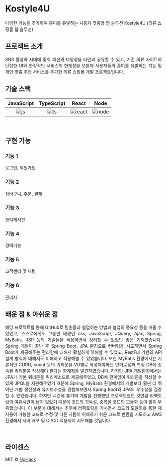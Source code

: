 # Kostyle4U

다양한 기능을 추가하여 흥미를 유발하는 사용자 맞춤형 웹 솔루션 Kostyle4U (의류 쇼핑몰 웹 솔루션)

## 프로젝트 소개

<p align="justify">
SNS 활성화 시대에 맞춰 패션의 다양성을 타인과 공유할 수 있고, 기존 의류 사이트의 난잡한 UI와 한정적인 서비스의 한계성을 보완해 사용자들의 흥미를 유발하는 기능 및 개인 맞춤 추천 서비스를 추가한 의류 쇼핑몰 개발 프로젝트입니다.
</p>

## 기술 스택

| JavaScript | TypeScript |  React   |  Node   |
| :--------: | :--------: | :------: | :-----: |
|   ![js]    |   ![ts]    | ![react] | ![node] |

<br>

## 구현 기능

### 기능 1
로그인, 회원가입
### 기능 2
장바구니, 주문, 결제
### 기능 3
코디게시판
### 기능 4
경매기능
### 기능 5
고객센터 및 채팅
### 기능 6
관리자 
<br>

## 배운 점 & 아쉬운 점

<p align="justify">
해당 프로젝트를 통해 GitHub로 팀원들과 협업하는 방법과 협업의 중요성 등을 배울 수 있었고, 스스로에게도 그동안 배웠던 css, JavaScript, JQuery, Ajax, Spring, MyBatis, JSP 등의 기술들을 적용하면서 정리할 수 있었던 좋은 기회였습니다. Spring 개발이 끝난 후 Spring Boot, JPA 환경으로 컨버팅을 시도하면서 Spring Boot가 제공해주는 편리함에 대해서 확실하게 이해할 수 있었고, RestFul 기반의 API 설계 방식에 대해서도 이해하고 적용해볼 수 있었습니다. 또한 MyBatis 환경에서는 기본적인 CURD, count 등의 쿼리문을 VO별로 작성해야하던 번거로움과 특정 DB에 종속된 쿼리문을 작성해야 한다는 한계점을 발견하였습니다. 하지만 JPA 개발환경에서는 JPA가 기본 쿼리문을 쿼리메소드로 제공해주었고, DB에 관계없이 쿼리문을 작성할 수 있게 JPQL을 지원해주었기 때문에 Spring, MyBatis 환경에서의 개발보다 훨씬 더 뛰어난 개발 생산성과 유지보수성을 경험해보면서 Spring Boot와 JPA의 우수성을 검증할 수 있었습니다.
하지만 시간에 쫒기며 개발을 진행했던 프로젝트였던 것만큼 리팩토링의 여유시간이 남지 않았기 때문에 코드의 가독성, 중복된 코드의 모듈화 등이 많이 부족했습니다. 이 부분에 대해서는 추후에 리팩토링을 거치면서 코드의 모듈화를 통한 재사용이 가능한 코드로 수정 및 다른 사람이 이해하기 쉬운 코드로 변환을 시도하고 AWS 환경에서 서버 배포 및 CI/CD 적용까지 시도해볼 것입니다.
</p>

<br>

## 라이센스

MIT &copy; [NoHack](mailto:lbjp114@gmail.com)

<!-- Stack Icon Refernces -->

[js]: /images/stack/javascript.svg
[ts]: /images/stack/typescript.svg
[react]: /images/stack/react.svg
[node]: /images/stack/node.svg
